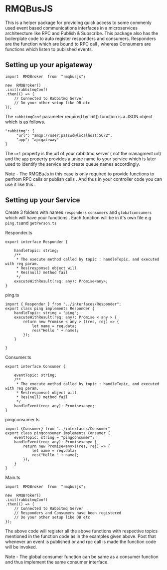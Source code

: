 # RMQBusJS

This is a helper package for providing quick access to some commenly used event based communications interfaces in a microservices architeecture like RPC and Publish & Subscribe. This package also has the boilerplate code to auto register responders and consumers. 
Responders are the function which are bound to RPC call , whereas Consumers are functions which listen to published events.



## Setting up your apigateway 
```
import  RMQBroker  from  "rmqbusjs";

new  RMQBroker()
.init(rabbitmqConf)
.then(() => {
    // Connected to Rabbitmq Server
	// Do your other setup like DB etc
});
```

The `rabbitmqConf` parameter required by init() function is a JSON object which is as follows. 
```
"rabbitmq": {
     "url": "amqp://user:passwd@localhost:5672",
     "app": "apigateway"
}
```
The `url` property is the url of your rabbitmq server ( not the managment url) and the `app` property provides a uniqe name to your service which is later used to identify the service and create queue names accordingly.

Note - The RMQBuJs in this case is only required to provide functions to perfrom RPC calls or publish calls . And thus in your controller code you can use it like this .



## Setting up your Service

Create 3 folders with names `responders` `consumers` and `globalconsumers` which will have your functions . Each function will be in it's own file e.g `ping.ts`and `getPerson.ts` 

Responder.ts 
```
export interface Responder {

    handleTopic: string;
    /**
     * The execute method called by topic : handleTopic, and executed with req param.
     * Res(response) object will 
     * Res(null) method fail
     */
    executeWithResult(req: any): Promise<any>;
}

```

ping.ts
```
import { Responder } from "../interfaces/Responder";
export class ping implements Responder {
    handleTopic: string = "ping";
    executeWithResult(req: any): Promise < any > {
        return new Promise < any > ((res, rej) => {
            let name = req.data;
            res("Hello " + name);
        });
    }

}
```

Consumer.ts 

```
export interface Consumer {

    eventTopic: string;
    /**
     * The execute method called by topic : handleTopic, and executed with req param.
     * Res(response) object will 
     * Res(null) method fail
     */
    handleEvent(req: any): Promise<any>;
}
```

pingconsumer.ts
```
import {Consumer} from "../interfaces/Consumer"
export class pingconsumer implements Consumer {
    eventTopic: string = "pingconsumer";
    handleEvent(req: any): Promise<any> {
        return new Promise<any>((res, rej) => {
            let name = req.data;
            res("Hello " + name);
        });
    }
}
```

Main.ts
```
import  RMQBroker  from  "rmqbusjs";

new  RMQBroker()
.init(rabbitmqConf)
.then(() => {
	// Connected to Rabbitmq Server
	// Responders and Consumers have been registered
	// Do your other setup like DB etc
});
```


The above code will register all the above functions with respective topics mentioned in the function code as in the examples given above. Post that whenever an event is published or and rpc call is made the function code will be invoked.


Note - The global consumer function can be same as a consumer function and thus implement the same consumer interface.
